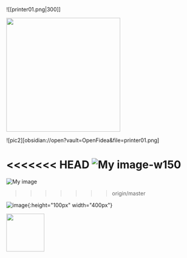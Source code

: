![[printer01.png|300]]

<img src="printer01.png" width="300" height="300">

![pic2][obsidian://open?vault=OpenFidea&file=printer01.png]

<<<<<<< HEAD
![My image-w150](./printer01.png)
=======
![My image](./printer01.png)
>>>>>>> origin/master

![image](/printer01.png){:height="100px" width="400px"}

<img src="obsidian://open?vault=OpenFidea&file=printer01.png" width="100" height="100">
